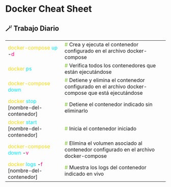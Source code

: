 # Docker Cheat Sheet

<table>
    <h2>🪄 Trabajo Diario</h2>
  <tr>
    <td><span style="color: #f8d910ff">docker-compose</span> <span style="color: #00eeffff">up</span> -<span style="color: #FF0077">d</span></td>
    <td><span style="color: #79c928ff">#</span> Crea y ejecuta el contenedor configurado en el archivo docker-compose</td>
  </tr>
  <tr>
    <td><span style="color: #f8d910ff">docker</span> <span style="color: #00eeffff">ps</span>
    </td>
    <td><span style="color: #79c928ff">#</span> Verifica todos los contenedores que están ejecutándose</td>
  </tr>
  <tr>
    <td><span style="color: #f8d910ff">docker-compose</span> <span style="color: #00eeffff">down</span>
    </td>
    <td><span style="color: #79c928ff">#</span> Detiene y elimina el contenedor configurado en el archivo docker-compose que está ejecutándose</td>
  </tr>
  <tr>
    <td><span style="color: #f8d910ff">docker</span> <span style="color: #00eeffff">stop</span> [nombre-del-contenedor]
    </td>
    <td><span style="color: #79c928ff">#</span> Detiene el contenedor indicado sin eliminarlo</td>
  </tr>
  <tr>
    <td><span style="color: #f8d910ff">docker</span> <span style="color: #00eeffff">start</span> [nombre-del-contenedor]
    </td>
    <td><span style="color: #79c928ff">#</span> Inicia el contenedor iniciado</td>
  </tr>
  <tr>
    <td><span style="color: #f8d910ff">docker-compose</span> <span style="color: #00eeffff">down</span> -<span style="color: #FF0077">v</span></td>
    <td><span style="color: #79c928ff">#</span> Elimina el volumen asociado al contenedor configurado en el archivo docker-compose</td>
  </tr>
  <tr>
    <td><span style="color: #f8d910ff">docker</span> <span style="color: #00eeffff">logs</span> -<span style="color: #FF0077">f</span> [nombre-del-contenedor]</td>
    <td><span style="color: #79c928ff">#</span> Muestra los logs del contenedor indicado en vivo</td>
  </tr>
</table>